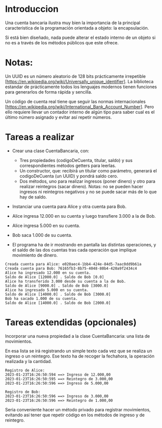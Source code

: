 # Introduccion

Una cuenta bancaria ilustra muy bien la importancia de la principal caracteristica de la programación orientada a objeto: la encapsulación.

Si está bien diseñado, nada puede alterar el estado interno de un objeto si no es a través de los métodos públicos que este ofrece.

# Notas:

Un UUID es un número aleatorio de 128 bits prácticamente irrepetible [https://en.wikipedia.org/wiki/Universally_unique_identifier]. La biblioteca estandar de prácticamente todos los lenguajes modernos tienen funciones para generarlos de forma rápida y sencilla.

Un código de cuenta real tiene que seguir las normas internacionales [https://en.wikipedia.org/wiki/International_Bank_Account_Number]. Pero ello requiere llevar un contador interno de algún tipo para saber cual es el último número asignado y evitar así repetir números.

# Tareas a realizar

- Crear una clase CuentaBancaria, con:
    - Tres propiedades (codigoDeCuenta, titular, saldo) y sus correspondientes métodos getters para leerlas.
    - Un constructor, que: recibirá un titular como parámetro, generará el codigoDeCuenta (un UUID) y pondrá saldo cero.
    - Dos métodos, uno para realizar ingresos (poner dinero) y otro para realizar reintegros (sacar dinero). Notas: no se pueden hacer ingresos ni reintegros negativos y no se puede sacar más de lo que hay de saldo.

- Instanciar una cuenta para Alice y otra cuenta para Bob.

- Alice ingresa 12.000 en su cuenta y luego transfiere 3.000 a la de Bob.

- Alice ingresa 5.000 en su cuenta.

- Bob saca 1.000 de su cuenta.

- El programa ha de ir mostrando en pantalla las distintas operaciones, y el saldo de las dos cuentas tras cada operación que implique movimiento de dinero.
````
Creada cuenta para Alice: e020aec4-1bb4-424e-84d5-7aac0dd9b61a
Creada cuenta para Bob: 76165fb3-8b75-4048-80b4-420a9f2434c4
Alice ha ingresado 12.000 en su cuenta.
Saldo de Alice [12000.0] . Saldo de Bob [0.0]
Alice ha transferido 3.000 desde su cuenta a la de Bob.
Saldo de Alice [9000.0] . Saldo de Bob [3000.0]
Alice ha ingresado 5.000 en su cuenta.
Saldo de Alice [14000.0] . Saldo de Bob [3000.0]
Bob ha sacado 1.000 de su cuenta.
Saldo de Alice [14000.0] . Saldo de Bob [2000.0]
````

# Tareas extendidas (opcionales)

Incorporar una nueva propiedad a la clase CuentaBancaria: una lista de movimientos. 

En esa lista se irá registrando un simple texto cada vez que se realiza un ingreso o un reintegro. Ese texto ha de recoger la fechahora, la operación realizada y la cantidad. 
````
Registro de Alice:
2023-01-23T16:26:50:594 ==> Ingreso de 12.000,00
2023-01-23T16:26:50:595 ==> Reintegro de 3.000,00
2023-01-23T16:26:50:596 ==> Ingreso de 5.000,00

Registro de Bob:
2023-01-23T16:26:50:596 ==> Ingreso de 3.000,00
2023-01-23T16:26:50:596 ==> Reintegro de 1.000,00
````

Seria conveniente hacer un método privado para registrar movimientos, evitando así tener que repetir código en los métodos de ingreso y de reintegro.

